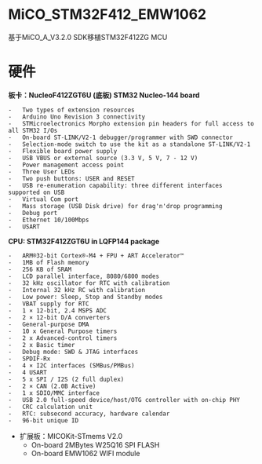 # MiCO_STM32F412_EMW1062

基于MiCO_A_V3.2.0 SDK移植STM32F412ZG MCU

# 硬件

**板卡：NucleoF412ZGT6U (底板)  STM32 Nucleo-144 board**

	-   Two types of extension resources
	-   Arduino Uno Revision 3 connectivity
	-   STMicroelectronics Morpho extension pin headers for full access to all STM32 I/Os
	-   On-board ST-LINK/V2-1 debugger/programmer with SWD connector
	-   Selection-mode switch to use the kit as a standalone ST-LINK/V2-1
	-   Flexible board power supply
	-   USB VBUS or external source (3.3 V, 5 V, 7 - 12 V)
	-   Power management access point
	-   Three User LEDs
	-   Two push buttons: USER and RESET
	-   USB re-enumeration capability: three different interfaces supported on USB
	-   Virtual Com port
	-   Mass storage (USB Disk drive) for drag'n'drop programming
	-   Debug port
	-   Ethernet 10/100Mbps
	-   USART

**CPU:  STM32F412ZGT6U in LQFP144 package**

	-   ARM®32-bit Cortex®-M4 + FPU + ART Accelerator™
	-   1MB of Flash memory
	-	256 KB of SRAM
	-	LCD parallel interface, 8080/6800 modes
	-	32 kHz oscillator for RTC with calibration
	-	Internal 32 kHz RC with calibration
	-	Low power: Sleep, Stop and Standby modes
	-	VBAT supply for RTC
	-	1 × 12-bit, 2.4 MSPS ADC
	-	2 × 12-bit D/A converters
	-	General-purpose DMA
	-	10 x General Purpose timers
	-	2 x Advanced-control timers
	-	2 x Basic timer
	-	Debug mode: SWD & JTAG interfaces
	-	SPDIF-Rx
	-	4 × I2C interfaces (SMBus/PMBus)
	-	4 USART
	-	5 x SPI / I2S (2 full duplex)
	-	2 × CAN (2.0B Active)
	-	1 x SDIO/MMC interface
	-	USB 2.0 full-speed device/host/OTG controller with on-chip PHY
	-	CRC calculation unit
	-	RTC: subsecond accuracy, hardware calendar
	-	96-bit unique ID


-   扩展板：MICOKit-STmems V2.0
	-   On-board 2MBytes W25Q16 SPI FLASH
	-   On-board EMW1062 WIFI module

